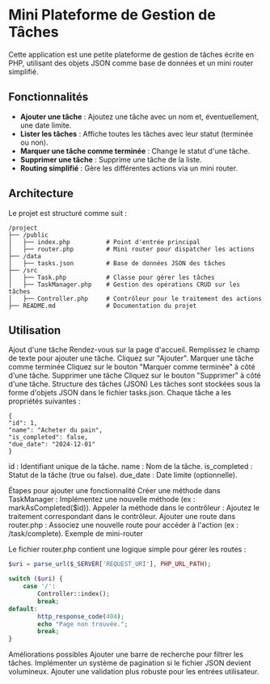 # Mini Plateforme de Gestion de Tâches

Cette application est une petite plateforme de gestion de tâches écrite en PHP, utilisant des objets JSON comme base de données et un mini router simplifié.

## Fonctionnalités

- **Ajouter une tâche** : Ajoutez une tâche avec un nom et, éventuellement, une date limite.
- **Lister les tâches** : Affiche toutes les tâches avec leur statut (terminée ou non).
- **Marquer une tâche comme terminée** : Change le statut d'une tâche.
- **Supprimer une tâche** : Supprime une tâche de la liste.
- **Routing simplifié** : Gère les différentes actions via un mini router.

## Architecture

Le projet est structuré comme suit :
```
/project
├── /public
│   ├── index.php          # Point d'entrée principal
│   ├── router.php         # Mini router pour dispatcher les actions
├── /data
│   ├── tasks.json         # Base de données JSON des tâches
├── /src
│   ├── Task.php           # Classe pour gérer les tâches
│   ├── TaskManager.php    # Gestion des opérations CRUD sur les tâches
│   ├── Controller.php     # Contrôleur pour le traitement des actions
├── README.md              # Documentation du projet
```

## Utilisation

Ajout d'une tâche
Rendez-vous sur la page d'accueil.
Remplissez le champ de texte pour ajouter une tâche.
Cliquez sur "Ajouter".
Marquer une tâche comme terminée
Cliquez sur le bouton "Marquer comme terminée" à côté d'une tâche.
Supprimer une tâche
Cliquez sur le bouton "Supprimer" à côté d'une tâche.
Structure des tâches (JSON)
Les tâches sont stockées sous la forme d'objets JSON dans le fichier tasks.json. Chaque tâche a les propriétés suivantes :

```
{
"id": 1,
"name": "Acheter du pain",
"is_completed": false,
"due_date": "2024-12-01"
}
```

id : Identifiant unique de la tâche.
name : Nom de la tâche.
is_completed : Statut de la tâche (true ou false).
due_date : Date limite (optionnelle).

Étapes pour ajouter une fonctionnalité
Créer une méthode dans TaskManager : Implémentez une nouvelle méthode (ex : markAsCompleted($id)).
Appeler la méthode dans le contrôleur : Ajoutez le traitement correspondant dans le contrôleur.
Ajouter une route dans router.php : Associez une nouvelle route pour accéder à l'action (ex : /task/complete).
Exemple de mini-router

Le fichier router.php contient une logique simple pour gérer les routes :

```php
$uri = parse_url($_SERVER['REQUEST_URI'], PHP_URL_PATH);

switch ($uri) {
    case '/':
        Controller::index();
        break;
default:
        http_response_code(404);
        echo "Page non trouvée.";
        break;
}
```

Améliorations possibles
Ajouter une barre de recherche pour filtrer les tâches.
Implémenter un système de pagination si le fichier JSON devient volumineux.
Ajouter une validation plus robuste pour les entrées utilisateur.
